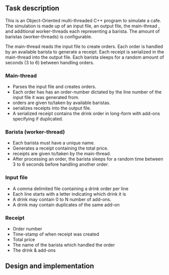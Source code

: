 ## Task description

This is an Object-Oriented multi-threaded C++ program to simulate a cafe. The simulation is made up of an input file, an output file, the main-thread , and additional worker-threads each representing a barista. The amount of baristas (worker-threads) is configurable. 

The main-thread reads the input file to create orders. Each order is handled by an available barista to generate a receipt. Each receipt is serialized in the main-thread into the output file. Each barista sleeps for a random amount of seconds (3 to 6) between handling orders.

### Main-thread

* Parses the input file and creates orders.
* Each order has has an order-number dictated by the line number of the input file it was generated from.
* orders are given to/taken by available baristas.
* serializes receipts into the output file.
* A serialized receipt contains the drink order in long-form with add-ons specifying if duplicated.

### Barista (worker-thread)

* Each barista must have a unique name.
* Generates a receipt containing the total price.
* receipts are given to/taken by the main-thread.
* After processing an order, the barista sleeps for a random time between 3 to 6 seconds before handling another order.

### Input file

* A comma delimited file containing a drink order per line
* Each line starts with a letter indicating which drink it is
* A drink may contain 0 to N number of add-ons. 
* A drink may contain duplicates of the same add-on

### Receipt

* Order number
* Time-stamp of when receipt was created
* Total price
* The name of the barista which handled the order
* The drink & add-ons

## Design and implementation
